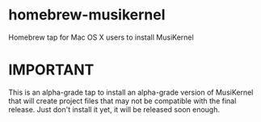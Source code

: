 # homebrew-musikernel
Homebrew tap for Mac OS X users to install MusiKernel

# IMPORTANT
This is an alpha-grade tap to install an alpha-grade version of MusiKernel
that will create project files that may not be compatible with the final
release.  Just don't install it yet, it will be released soon enough.
